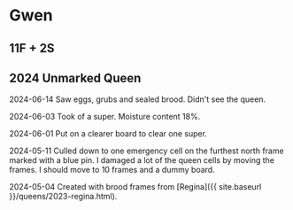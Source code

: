 # Gwen

## 11F + 2S

## 2024 Unmarked Queen

2024-06-14 Saw eggs, grubs and sealed brood.  Didn't see the queen.

2024-06-03 Took of a super.  Moisture content 18%.

2024-06-01 Put on a clearer board to clear one super.

2024-05-11 Culled down to one emergency cell on the furthest north frame marked with a blue pin.  I damaged a lot of the queen cells by moving the frames.  I should move to 10 frames and a dummy board.

2024-05-04 Created with brood frames from [Regina]({{ site.baseurl }}/queens/2023-regina.html).
